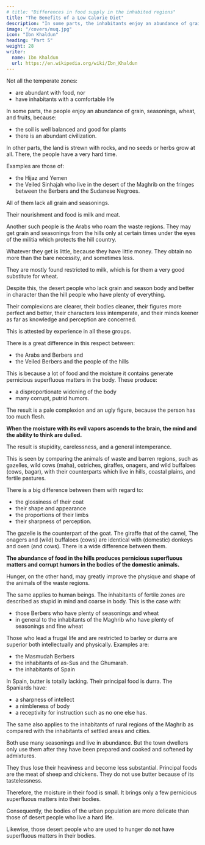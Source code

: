 ```yaml
---
# title: "Differences in food supply in the inhabited regions"
title: "The Benefits of a Low Calorie Diet"
description: "In some parts, the inhabitants enjoy an abundance of grain, seasonings, wheat, and fruits, because the soil is well balanced"
image: "/covers/muq.jpg"
icon: "Ibn Khaldun"
heading: "Part 5"
weight: 28
writer:
  name: Ibn Khaldun
  url: https://en.wikipedia.org/wiki/Ibn_Khaldun
---
```




<!-- FIFTH PREFATORY DISCUSSION -->

Not all the temperate zones:
- are abundant with food, nor
- have inhabitants with a comfortable life

In some parts, the people enjoy an abundance of grain, seasonings, wheat, and fruits, because:
- the soil is well balanced and good for plants
- there is an abundant civilization.

In other parts, the land is strewn with rocks, and no seeds or herbs grow at all. There, the people have a very hard time.

Examples are those of:
- the Hijaz and Yemen
- the Veiled Sinhajah who live in the desert of the Maghrib on the fringes between the Berbers and the Sudanese Negroes.

All of them lack all grain and seasonings. 

Their nourishment and food is milk and meat.

Another such people is the Arabs who roam the waste regions. They may get grain and seasonings from the hills only at certain times under the eyes of the militia which protects the hill country. 

Whatever they get is little, because they have little money.  They obtain no more than the bare necessity, and sometimes less.

<!-- , and in no case enough for a comfortable or abundant life.  -->

They are mostly found restricted to milk, which is for them a very good substitute for wheat. 

Despite this, the desert people who lack grain and season body and better in character than the hill people who have plenty of everything.

Their complexions are clearer, their bodies cleaner, their figures more perfect and better, their characters less intemperate, and their minds keener as far as knowledge and perception are concerned. 

This is attested by experience in all these groups.

There is a great difference in this respect between:
- the Arabs and Berbers and
- the Veiled Berbers and the people of the hills

This is because a lot of food and the moisture it contains generate pernicious superfluous matters in the body. These produce:
- a disproportionate widening of the body
- many corrupt, putrid humors.

The result is a pale complexion and an ugly figure, because the person has too much flesh. 

**When the moisture with its evil vapors ascends to the brain, the mind and the ability to think are dulled.** 

The result is stupidity, carelessness, and a general intemperance. 

This is seen by comparing the animals of waste and barren regions, such as gazelles, wild cows (maha), ostriches, giraffes, onagers, and wild buffaloes (cows, bagar), with their counterparts which live in hills, coastal plains, and fertile pastures. 

There is a big difference between them with regard to:
- the glossiness of their coat
- their shape and appearance
- the proportions of their limbs
- their sharpness of perception.

The gazelle is the counterpart of the goat. The giraffe that of the camel, The onagers and (wild) buffaloes (cows) are identical with (domestic) donkeys and oxen (and cows). There is a wide difference between them. 

**The abundance of food in the hills produces pernicious superfluous matters and corrupt humors in the bodies of the domestic animals.**

Hunger, on the other hand, may greatly improve the physique and shape of the animals of the waste regions.

The same applies to human beings. The inhabitants of fertile zones <!-- where the products of agriculture and animal husbandry as well as seasonings and fruits are plentiful, are, as a rule, --> are described as stupid in mind and coarse in body. This is the case with:
- those Berbers who have plenty of seasonings and wheat
- in general to the inhabitants of the Maghrib who have plenty of seasonings and fine wheat

Those who lead a frugal life and are restricted to barley or durra are superior both intellectually and physically. Examples are:
- the Masmudah Berbers
- the inhabitants of as-Sus and the Ghumarah. 
- the inhabitants of Spain

In Spain, butter is totally lacking. Their principal food is durra. The Spaniards have:
- a sharpness of intellect
- a nimbleness of body
- a receptivity for instruction such as no one else has. 

The same also applies to the inhabitants of rural regions of the Maghrib as compared with the inhabitants of settled areas and cities.

Both use many seasonings and live in abundance. But the town dwellers only use them after they have been prepared and cooked and softened by admixtures. 

They thus lose their heaviness and become less substantial. Principal foods are the meat of sheep and chickens. They do not use butter because of its tastelessness.

Therefore, the moisture in their food is small. It brings only a few pernicious superfluous matters into their bodies.

Consequently, the bodies of the urban population are more delicate than those of desert people who live a hard life.

Likewise, those desert people who are used to hunger do not have superfluous matters in their bodies.


